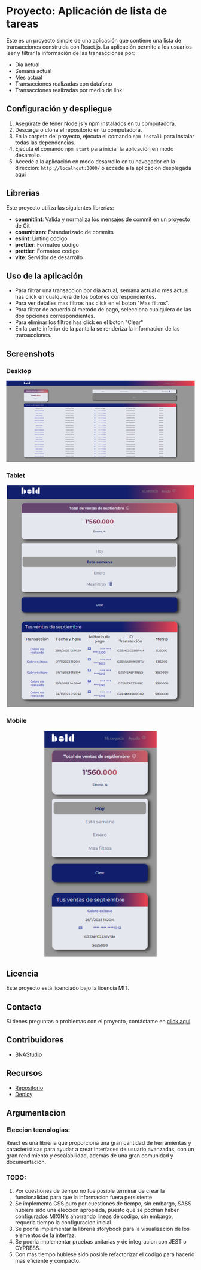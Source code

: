 # Proyecto: Aplicación de lista de tareas

Este es un proyecto simple de una aplicación que contiene una lista de transacciones construida con React.js.
La aplicación permite a los usuarios leer y filtrar la información de las transacciones por:

- Dia actual
- Semana actual
- Mes actual
- Transacciones realizadas con datafono
- Transacciones realizadas por medio de link

## Configuración y despliegue

1. Asegúrate de tener Node.js y npm instalados en tu computadora.
2. Descarga o clona el repositorio en tu computadora.
3. En la carpeta del proyecto, ejecuta el comando `npm install` para instalar todas las dependencias.
4. Ejecuta el comando `npm start` para iniciar la aplicación en modo desarrollo.
5. Accede a la aplicación en modo desarrollo en tu navegador en la dirección: `http://localhost:3000/` o accede a la aplicacion desplegada [aqui](https://bold-frontend-test.netlify.app/)

## Librerias

Este proyecto utiliza las siguientes librerías:

- <b>commitlint</b>: Valida y normaliza los mensajes de commit en un proyecto de Git
- <b>commitizen</b>: Estandarizado de commits
- <b>eslint</b>: Linting codigo
- <b>prettier</b>: Formateo codigo
- <b>prettier</b>: Formateo codigo
- <b>vite</b>: Servidor de desarrollo

## Uso de la aplicación

- Para filtrar una transaccion por dia actual, semana actual o mes actual has click en cualquiera de los botones correspondientes.
- Para ver detalles mas filtros has click en el boton "Mas filtros".
- Para filtrar de acuerdo al metodo de pago, selecciona cualquiera de las dos opciones correspondientes.
- Para eliminar los filtros has click en el boton "Clear"
- En la parte inferior de la pantalla se renderiza la informacion de las transacciones.

## Screenshots

### Desktop

<p align="center">
    <img src="src/assets/screenshots/desktop_version.png" width="700" >
</p>

### Tablet

<p align="center">
    <img src="src/assets/screenshots/tablet_version.png" width="500" >
</p>

### Mobile

<p align="center">
    <img src="src/assets/screenshots/mobile_version.png" width="300" >
</p>

## Licencia

Este proyecto está licenciado bajo la licencia MIT.

## Contacto

Si tienes preguntas o problemas con el proyecto, contáctame en [click aqui](mailto:danielmark999@gmail.com)

## Contribuidores

- [BNAStudio](https://github.com/BNAStudio)

## Recursos

- [Repositorio](https://github.com/BNAStudio/REACT-test_frontend_BOLD)
- [Deploy](https://bold-frontend-test.netlify.app/)

## Argumentacion

### Eleccion tecnologias:

React es una librería que proporciona una gran cantidad de herramientas y características para ayudar a crear interfaces de usuario avanzadas, con un gran rendimiento y escalabilidad, además de una gran comunidad y documentación.

### TODO:

1. Por cuestiones de tiempo no fue posible terminar de crear la funcionalidad para que la informacion fuera persistente.
2. Se implemento CSS puro por cuestiones de tiempo, sin embargo, SASS hubiera sido una eleccion apropiada, puesto que se podrian haber configurados MIXIN's ahorrando lineas de codigo, sin embargo, requeria tiempo la configuracion inicial.
3. Se podria implementar la libreria storybook para la visualizacion de los elementos de la interfaz.
4. Se podria implementar pruebas unitarias y de integracion con JEST o CYPRESS.
5. Con mas tiempo hubiese sido posible refactorizar el codigo para hacerlo mas eficiente y compacto.
